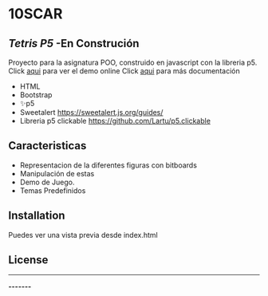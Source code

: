 # 10SCAR
## _Tetris P5_ -En Construción





Proyecto para la asignatura POO, construido en javascript con la libreria p5.
Click [aqui](https://tetris.10scar.com/) para ver el demo online
Click [aqui](https://10scar.com/tetris-p5) para más documentación 
- HTML
- Bootstrap
- ✨p5
- Sweetalert https://sweetalert.js.org/guides/
- Libreria p5 clickable https://github.com/Lartu/p5.clickable


## Caracteristicas

- Representacion de la diferentes figuras con bitboards
- Manipulación de estas
- Demo de Juego.
- Temas Predefinidos



## Installation

Puedes ver una vista previa desde index.html



## License

-----

**-------**

